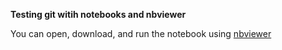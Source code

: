 **Testing git witih notebooks and nbviewer**

You can open, download, and run the notebook using [nbviewer](https://github.com/jgendron/modsim_nbtest/blob/master/Transform%20Data%20and%20Load.ipynb)
